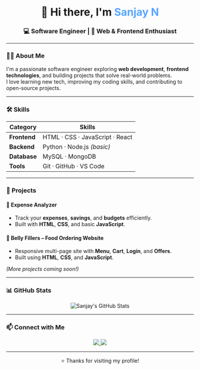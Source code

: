 <h1 align="center">👋 Hi there, I'm <span style="color:#58a6ff;">Sanjay N</span></h1>
<h3 align="center">💻 Software Engineer | 🎨 Web & Frontend Enthusiast</h3>

---

### 👨‍💻 About Me
I'm a passionate software engineer exploring **web development**, **frontend technologies**, and building projects that solve real-world problems.  
I love learning new tech, improving my coding skills, and contributing to open-source projects.

---

### 🛠️ Skills

| Category | Skills |
|-----------|---------|
| **Frontend** | HTML · CSS · JavaScript · React |
| **Backend** | Python · Node.js *(basic)* |
| **Database** | MySQL · MongoDB |
| **Tools** | Git · GitHub · VS Code |

---

### 🚀 Projects

#### 🧾 Expense Analyzer
- Track your **expenses**, **savings**, and **budgets** efficiently.  
- Built with **HTML**, **CSS**, and basic **JavaScript**.

#### 🍔 Belly Fillers – Food Ordering Website
- Responsive multi-page site with **Menu**, **Cart**, **Login**, and **Offers**.  
- Built using **HTML**, **CSS**, and **JavaScript**.

*(More projects coming soon!)*

---

### 📊 GitHub Stats

<p align="center">
  <img src="https://github-readme-stats.vercel.app/api?username=Sanjayn23082005&show_icons=true&theme=blue-green" alt="Sanjay's GitHub Stats" />
</p>

---

### 📫 Connect with Me

<p align="center">
  <a href="https://github.com/Sanjayn23082005">
    <img src="https://img.shields.io/badge/GitHub-Sanjayn23082005-181717?style=for-the-badge&logo=github" />
  </a>
  <a href="https://www.linkedin.com/in/sanjay-n-077478292/">
    <img src="https://img.shields.io/badge/LinkedIn-Sanjay%20N-0A66C2?style=for-the-badge&logo=linkedin" />
  </a>
</p>

---

<p align="center">⭐ Thanks for visiting my profile!</p>
